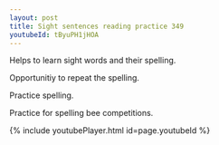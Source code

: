 ```yaml
---
layout: post
title: Sight sentences reading practice 349
youtubeId: tByuPH1jHOA
---
```

 
 
Helps to learn sight words and their spelling.

Opportunitiy to repeat the spelling. 

Practice spelling. 
 
Practice for spelling bee competitions. 
 
{% include youtubePlayer.html id=page.youtubeId %}
 
 
